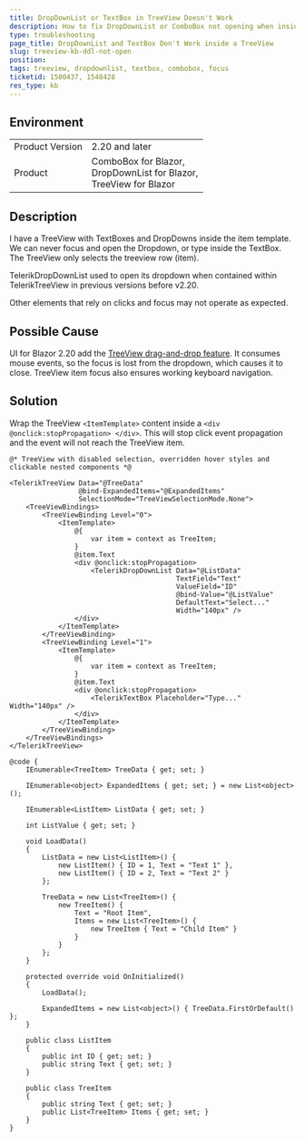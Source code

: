 ```yaml
---
title: DropDownList or TextBox in TreeView Doesn't Work
description: How to fix DropDownList or ComboBox not opening when inside a TreeView template. How to type in a TextBox in a TreeView ItemTemplate.
type: troubleshooting
page_title: DropDownList and TextBox Don't Work inside a TreeView
slug: treeview-kb-ddl-not-open
position: 
tags: treeview, dropdownlist, textbox, combobox, focus
ticketid: 1500437, 1548428
res_type: kb
---
```


## Environment
<table>
    <tbody>
        <tr>
            <td>Product Version</td>
            <td>2.20 and later</td>
        </tr>
        <tr>
            <td>Product</td>
            <td>ComboBox for Blazor,<br />
                DropDownList for Blazor,<br />
                TreeView for Blazor</td>
        </tr>
    </tbody>
</table>


## Description

I have a TreeView with TextBoxes and DropDowns inside the item template. We can never focus and open the Dropdown, or type inside the TextBox. The TreeView only selects the treeview row (item).

TelerikDropDownList used to open its dropdown when contained within TelerikTreeView in previous versions before v2.20.

Other elements that rely on clicks and focus may not operate as expected.

## Possible Cause

UI for Blazor 2.20 add the [TreeView drag-and-drop feature](https://demos.telerik.com/blazor-ui/treeview/drag-drop). It consumes mouse events, so the focus is lost from the dropdown, which causes it to close. TreeView item focus also ensures working keyboard navigation.

## Solution

Wrap the TreeView `<ItemTemplate>` content inside a `<div @onclick:stopPropagation> </div>`. This will stop click event propagation and the event will not reach the TreeView item.

````CSHTML
@* TreeView with disabled selection, overridden hover styles and clickable nested components *@

<TelerikTreeView Data="@TreeData"
                 @bind-ExpandedItems="@ExpandedItems"
                 SelectionMode="TreeViewSelectionMode.None">
    <TreeViewBindings>
        <TreeViewBinding Level="0">
            <ItemTemplate>
                @{
                    var item = context as TreeItem;
                }
                @item.Text
                <div @onclick:stopPropagation>
                    <TelerikDropDownList Data="@ListData"
                                         TextField="Text"
                                         ValueField="ID"
                                         @bind-Value="@ListValue"
                                         DefaultText="Select..."
                                         Width="140px" />
                </div>
            </ItemTemplate>
        </TreeViewBinding>
        <TreeViewBinding Level="1">
            <ItemTemplate>
                @{
                    var item = context as TreeItem;
                }
                @item.Text
                <div @onclick:stopPropagation>
                    <TelerikTextBox Placeholder="Type..." Width="140px" />
                </div>
            </ItemTemplate>
        </TreeViewBinding>
    </TreeViewBindings>
</TelerikTreeView>

@code {
    IEnumerable<TreeItem> TreeData { get; set; }
    
    IEnumerable<object> ExpandedItems { get; set; } = new List<object>();

    IEnumerable<ListItem> ListData { get; set; }

    int ListValue { get; set; }

    void LoadData()
    {
        ListData = new List<ListItem>() {
            new ListItem() { ID = 1, Text = "Text 1" },
            new ListItem() { ID = 2, Text = "Text 2" }
        };

        TreeData = new List<TreeItem>() {
            new TreeItem() {
                Text = "Root Item",
                Items = new List<TreeItem>() {
                    new TreeItem { Text = "Child Item" }
                }
            }
        };
    }

    protected override void OnInitialized()
    {
        LoadData();
        
        ExpandedItems = new List<object>() { TreeData.FirstOrDefault() };
    }

    public class ListItem
    {
        public int ID { get; set; }
        public string Text { get; set; }
    }

    public class TreeItem
    {
        public string Text { get; set; }
        public List<TreeItem> Items { get; set; }
    }
}
````
